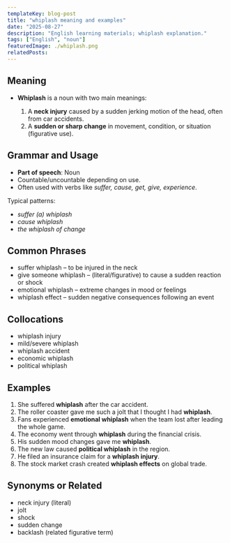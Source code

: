 ```yaml
---
templateKey: blog-post
title: "whiplash meaning and examples"
date: "2025-08-27"
description: "English learning materials; whiplash explanation."
tags: ["English", "noun"]
featuredImage: ./whiplash.png
relatedPosts:
---
```


## Meaning

- **Whiplash** is a noun with two main meanings:

  1. A **neck injury** caused by a sudden jerking motion of the head, often from car accidents.
  2. A **sudden or sharp change** in movement, condition, or situation (figurative use).

## Grammar and Usage

- **Part of speech**: Noun
- Countable/uncountable depending on use.
- Often used with verbs like _suffer, cause, get, give, experience_.

Typical patterns:

- _suffer (a) whiplash_
- _cause whiplash_
- _the whiplash of change_

## Common Phrases

- suffer whiplash – to be injured in the neck
- give someone whiplash – (literal/figurative) to cause a sudden reaction or shock
- emotional whiplash – extreme changes in mood or feelings
- whiplash effect – sudden negative consequences following an event

## Collocations

- whiplash injury
- mild/severe whiplash
- whiplash accident
- economic whiplash
- political whiplash

## Examples

1. She suffered **whiplash** after the car accident.
2. The roller coaster gave me such a jolt that I thought I had **whiplash**.
3. Fans experienced **emotional whiplash** when the team lost after leading the whole game.
4. The economy went through **whiplash** during the financial crisis.
5. His sudden mood changes gave me **whiplash**.
6. The new law caused **political whiplash** in the region.
7. He filed an insurance claim for a **whiplash injury**.
8. The stock market crash created **whiplash effects** on global trade.

## Synonyms or Related

- neck injury (literal)
- jolt
- shock
- sudden change
- backlash (related figurative term)

